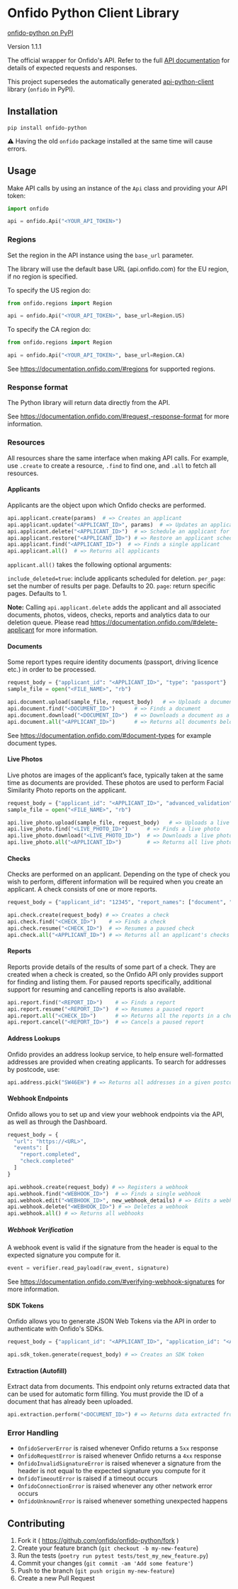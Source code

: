 # Onfido Python Client Library

[onfido-python on PyPI](https://pypi.org/project/onfido-python/)

Version 1.1.1

The official wrapper for Onfido's API. Refer to the full [API documentation](https://documentation.onfido.com) for details of expected requests and responses.

This project supersedes the automatically generated [api-python-client](https://github.com/onfido/api-python-client) library (`onfido` in PyPI).

## Installation

`pip install onfido-python`

:warning: Having the old `onfido` package installed at the same time will cause errors.

## Usage

Make API calls by using an instance of the `Api` class and providing your API
token:

```python
import onfido

api = onfido.Api("<YOUR_API_TOKEN>")
```

### Regions

Set the region in the API instance using the `base_url` parameter.

The library will use the default base URL (api.onfido.com) for the EU region, if
no region is specified.

To specify the US region do:

```python
from onfido.regions import Region

api = onfido.Api("<YOUR_API_TOKEN>", base_url=Region.US)
```

To specify the CA region do:

```python
from onfido.regions import Region

api = onfido.Api("<YOUR_API_TOKEN>", base_url=Region.CA)
```

See https://documentation.onfido.com/#regions for supported regions.

### Response format

The Python library will return data directly from the API.

See https://documentation.onfido.com/#request,-response-format for more
information.

### Resources

All resources share the same interface when making API calls. For example, use
`.create` to create a resource, `.find` to find one, and `.all` to fetch all
resources.

#### Applicants

Applicants are the object upon which Onfido checks are performed.

```python
api.applicant.create(params)  # => Creates an applicant
api.applicant.update("<APPLICANT_ID>", params)  # => Updates an applicant
api.applicant.delete("<APPLICANT_ID>")  # => Schedule an applicant for deletion
api.applicant.restore("<APPLICANT_ID>") # => Restore an applicant scheduled for deletion
api.applicant.find("<APPLICANT_ID>")  # => Finds a single applicant
api.applicant.all()  # => Returns all applicants
```

`applicant.all()` takes the following optional arguments:

`include_deleted=true`: include applicants scheduled for deletion.
`per_page`: set the number of results per page. Defaults to 20.
`page`: return specific pages. Defaults to 1.

**Note:** Calling `api.applicant.delete` adds the applicant and all associated
documents, photos, videos, checks, reports and analytics data to our deletion
queue. Please read https://documentation.onfido.com/#delete-applicant for more
information.

#### Documents

Some report types require identity documents (passport, driving licence etc.) in order to be processed.

```python
request_body = {"applicant_id": "<APPLICANT_ID>", "type": "passport"}
sample_file = open("<FILE_NAME>", "rb")

api.document.upload(sample_file, request_body)   # => Uploads a document
api.document.find("<DOCUMENT_ID>")      # => Finds a document
api.document.download("<DOCUMENT_ID>")  # => Downloads a document as a binary data
api.document.all("<APPLICANT_ID>")      # => Returns all documents belonging to an applicant
```

See https://documentation.onfido.com/#document-types for example document types.

#### Live Photos

Live photos are images of the applicant’s face, typically taken at the same time as documents are provided. These photos are used to perform Facial Similarity Photo reports on the applicant.

```python
request_body = {"applicant_id": "<APPLICANT_ID>", "advanced_validation": "True"}
sample_file = open("<FILE_NAME>", "rb")

api.live_photo.upload(sample_file, request_body)   # => Uploads a live photo
api.live_photo.find("<LIVE_PHOTO_ID>")      # => Finds a live photo
api.live_photo.download("<LIVE_PHOTO_ID>")  # => Downloads a live photo as binary data
api.live_photo.all("<APPLICANT_ID>")        # => Returns all live photos belonging to an applicant
```

#### Checks

Checks are performed on an applicant. Depending on the type of check you wish to perform, different information will be required when you create an applicant. A check consists of one or more reports.

```python
request_body = {"applicant_id": "12345", "report_names": ["document", "facial_similarity_photo"]}

api.check.create(request_body) # => Creates a check
api.check.find("<CHECK_ID>")    # => Finds a check
api.check.resume("<CHECK_ID>")  # => Resumes a paused check
api.check.all("<APPLICANT_ID>") # => Returns all an applicant's checks
```

#### Reports

Reports provide details of the results of some part of a check. They are
created when a check is created, so the Onfido API only provides support for
finding and listing them. For paused reports specifically, additional support for resuming and
 cancelling reports is also available.

```python
api.report.find("<REPORT_ID>")    # => Finds a report
api.report.resume("<REPORT_ID>")  # => Resumes a paused report
api.report.all("<CHECK_ID>")      # => Returns all the reports in a check
api.report.cancel("<REPORT_ID>")  # => Cancels a paused report
```

#### Address Lookups

Onfido provides an address lookup service, to help ensure well-formatted
addresses are provided when creating applicants. To search for addresses
by postcode, use:

```python
api.address.pick("SW46EH") # => Returns all addresses in a given postcode
```

#### Webhook Endpoints

Onfido allows you to set up and view your webhook endpoints via the API, as well
as through the Dashboard.

```python
request_body = {
  "url": "https://<URL>",
  "events": [
    "report.completed",
    "check.completed"
  ]
}

api.webhook.create(request_body) # => Registers a webhook
api.webhook.find("<WEBHOOK_ID>")  # => Finds a single webhook
api.webhook.edit("<WEBHOOK_ID>", new_webhook_details) # => Edits a webhook
api.webhook.delete("<WEBHOOK_ID>") # => Deletes a webhook
api.webhook.all() # => Returns all webhooks
```

##### Webhook Verification

A webhook event is valid if the signature from the header is equal to the
expected signature you compute for it.

```python
event = verifier.read_payload(raw_event, signature)
```

See https://documentation.onfido.com/#verifying-webhook-signatures for more information.

#### SDK Tokens

Onfido allows you to generate JSON Web Tokens via the API in order to authenticate
with Onfido's SDKs.

```python
request_body = {"applicant_id": "<APPLICANT_ID>", "application_id": "<APPLICATION_ID>"}

api.sdk_token.generate(request_body) # => Creates an SDK token
```

#### Extraction (Autofill)

Extract data from documents. This endpoint only returns extracted data that can be used for automatic form filling.
You must provide the ID of a document that has already been uploaded.

```python
api.extraction.perform("<DOCUMENT_ID>") # => Returns data extracted from the document
```

### Error Handling

- `OnfidoServerError` is raised whenever Onfido returns a `5xx` response
- `OnfidoRequestError` is raised whenever Onfido returns a `4xx` response
- `OnfidoInvalidSignatureError` is raised whenever a signature from the header is not equal to the expected signature you compute for it
- `OnfidoTimeoutError` is raised if a timeout occurs
- `OnfidoConnectionError` is raised whenever any other network error occurs
- `OnfidoUnknownError` is raised whenever something unexpected happens

## Contributing

1. Fork it ( https://github.com/onfido/onfido-python/fork )
2. Create your feature branch (`git checkout -b my-new-feature`)
3. Run the tests (`poetry run pytest tests/test_my_new_feature.py`)
4. Commit your changes (`git commit -am 'Add some feature'`)
5. Push to the branch (`git push origin my-new-feature`)
6. Create a new Pull Request
